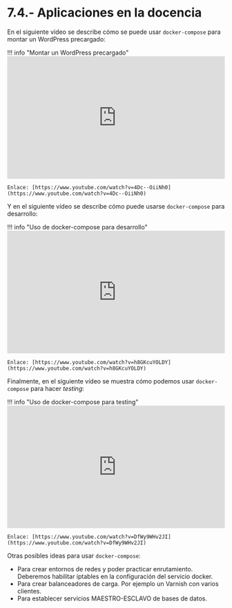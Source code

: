 # 7.4.- Aplicaciones en la docencia

En el siguiente vídeo se describe cómo se puede usar `docker-compose` para montar un WordPress precargado: 

!!! info "Montar un WordPress precargado"
    <iframe width="100%" style="aspect-ratio: 16 / 9;" src="https://www.youtube.com/embed/4Dc--OiiNh0" title="YouTube video player" frameborder="0" allow="accelerometer; autoplay; clipboard-write; encrypted-media; gyroscope; picture-in-picture" allowfullscreen></iframe>
    
    Enlace: [https://www.youtube.com/watch?v=4Dc--OiiNh0](https://www.youtube.com/watch?v=4Dc--OiiNh0)

Y en el siguiente vídeo se describe cómo puede usarse `docker-compose` para desarrollo:

!!! info "Uso de docker-compose para desarrollo"
    <iframe width="100%" style="aspect-ratio: 16 / 9;" src="https://www.youtube.com/embed/h8GKcuYOLDY" title="YouTube video player" frameborder="0" allow="accelerometer; autoplay; clipboard-write; encrypted-media; gyroscope; picture-in-picture" allowfullscreen></iframe>
    
    Enlace: [https://www.youtube.com/watch?v=h8GKcuYOLDY](https://www.youtube.com/watch?v=h8GKcuYOLDY)

Finalmente, en el siguiente vídeo se muestra cómo podemos usar `docker-compose` para hacer *testing*: 

!!! info "Uso de docker-compose para testing"
    <iframe width="100%" style="aspect-ratio: 16 / 9;" src="https://www.youtube.com/embed/DfWy9WHv2JI" title="YouTube video player" frameborder="0" allow="accelerometer; autoplay; clipboard-write; encrypted-media; gyroscope; picture-in-picture" allowfullscreen></iframe>
    
    Enlace: [https://www.youtube.com/watch?v=DfWy9WHv2JI](https://www.youtube.com/watch?v=DfWy9WHv2JI)

Otras posibles ideas para usar `docker-compose`:

* Para crear entornos de redes y poder practicar enrutamiento. Deberemos habilitar iptables en la configuración del servicio docker.
* Para crear balanceadores de carga. Por ejemplo un Varnish con varios clientes.
* Para establecer servicios  MAESTRO-ESCLAVO de bases de datos.
